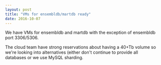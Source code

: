 ```yaml
---
layout: post
title: "VMs for ensembldb/martdb ready"
date: 2016-10-07
---
```


We have VMs for ensembldb and martdb with the exception of ensembldb port 3306/5306. 

The cloud team have strong reservations about having a 40+Tb volume so we're looking into alternatives (either don't continue to provide all databases or we use MySQL sharding. 

